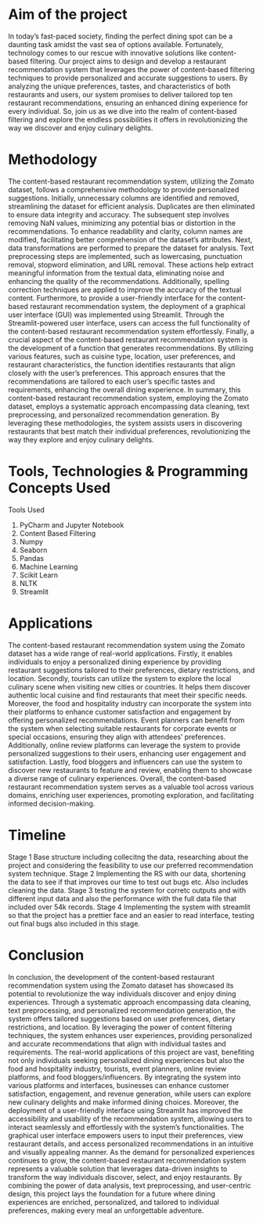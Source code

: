 # Aim of the project
In today’s fast-paced society, finding the perfect dining spot can be a daunting task amidst
the vast sea of options available. Fortunately, technology comes to our rescue with innovative
solutions like content-based filtering. Our project aims to design and develop a restaurant
recommendation system that leverages the power of content-based filtering techniques to
provide personalized and accurate suggestions to users. By analyzing the unique preferences,
tastes, and characteristics of both restaurants and users, our system promises to deliver
tailored top ten restaurant recommendations, ensuring an enhanced dining experience for
every individual. So, join us as we dive into the realm of content-based filtering and explore
the endless possibilities it offers in revolutionizing the way we discover and enjoy culinary
delights.
# Methodology
The content-based restaurant recommendation system, utilizing the Zomato dataset, follows
a comprehensive methodology to provide personalized suggestions. Initially, unnecessary
columns are identified and removed, streamlining the dataset for efficient analysis. Duplicates are then eliminated to ensure data integrity and accuracy. The subsequent step
involves removing NaN values, minimizing any potential bias or distortion in the recommendations. To enhance readability and clarity, column names are modified, facilitating better
comprehension of the dataset’s attributes. Next, data transformations are performed to
prepare the dataset for analysis. Text preprocessing steps are implemented, such as lowercasing, punctuation removal, stopword elimination, and URL removal. These actions help
extract meaningful information from the textual data, eliminating noise and enhancing the
quality of the recommendations. Additionally, spelling correction techniques are applied to
improve the accuracy of the textual content. Furthermore, to provide a user-friendly interface for the content-based restaurant recommendation system, the deployment of a graphical user interface (GUI) was implemented using Streamlit. Through the Streamlit-powered
user interface, users can access the full functionality of the content-based restaurant recommendation system effortlessly. Finally, a crucial aspect of the content-based restaurant
recommendation system is the development of a function that generates recommendations.
By utilizing various features, such as cuisine type, location, user preferences, and restaurant
characteristics, the function identifies restaurants that align closely with the user’s preferences. This approach ensures that the recommendations are tailored to each user’s specific
tastes and requirements, enhancing the overall dining experience. In summary, this content-based restaurant recommendation system, employing the Zomato dataset, employs a
systematic approach encompassing data cleaning, text preprocessing, and personalized
recommendation generation. By leveraging these methodologies, the system assists users in
discovering restaurants that best match their individual preferences, revolutionizing the way
they explore and enjoy culinary delights.

# Tools, Technologies & Programming Concepts Used
Tools Used
1. PyCharm and Jupyter Notebook
2. Content Based Filtering
3. Numpy
4. Seaborn
5. Pandas
6. Machine Learning
7. Scikit Learn
8. NLTK
9. Streamlit

# Applications
The content-based restaurant recommendation system using the Zomato dataset has a wide
range of real-world applications. Firstly, it enables individuals to enjoy a personalized dining
experience by providing restaurant suggestions tailored to their preferences, dietary
restrictions, and location. Secondly, tourists can utilize the system to explore the local culinary
scene when visiting new cities or countries. It helps them discover authentic local cuisine and
find restaurants that meet their specific needs. Moreover, the food and hospitality industry
can incorporate the system into their platforms to enhance customer satisfaction and
engagement by offering personalized recommendations. Event planners can benefit from the
system when selecting suitable restaurants for corporate events or special occasions,
ensuring they align with attendees’ preferences. Additionally, online review platforms can
leverage the system to provide personalized suggestions to their users, enhancing user
engagement and satisfaction. Lastly, food bloggers and influencers can use the system to
discover new restaurants to feature and review, enabling them to showcase a diverse range
of culinary experiences. Overall, the content-based restaurant recommendation system
serves as a valuable tool across various domains, enriching user experiences, promoting
exploration, and facilitating informed decision-making.

# Timeline
Stage 1 Base structure including collecitng the data, researching
about the project and considering the feasibility to use
our preferred recommendation system technique.
Stage 2 Implementing the RS with our data, shortening the data
to see if that improves our time to test out bugs etc.
Also includes cleaning the data.
Stage 3 testing the system for corretc outputs and with different
input data and also the performance with the full
data file that included over 54k records.
Stage 4 Implementing the system with streamlit so that the project
has a prettier face and an easier to read interface, testing
out final bugs also included in this stage.

# Conclusion
In conclusion, the development of the content-based restaurant recommendation system
using the Zomato dataset has showcased its potential to revolutionize the way individuals
discover and enjoy dining experiences. Through a systematic approach encompassing data
cleaning, text preprocessing, and personalized recommendation generation, the system
offers tailored suggestions based on user preferences, dietary restrictions, and location. By
leveraging the power of content filtering techniques, the system enhances user experiences,
providing personalized and accurate recommendations that align with individual tastes and
requirements. The real-world applications of this project are vast, benefiting not only
individuals seeking personalized dining experiences but also the food and hospitality industry,
tourists, event planners, online review platforms, and food bloggers/influencers. By
integrating the system into various platforms and interfaces, businesses can enhance
customer satisfaction, engagement, and revenue generation, while users can explore new
culinary delights and make informed dining choices. Moreover, the deployment of a
user-friendly interface using Streamlit has improved the accessibility and usability of the
recommendation system, allowing users to interact seamlessly and effortlessly with the
system’s functionalities. The graphical user interface empowers users to input their
preferences, view restaurant details, and access personalized recommendations in an
intuitive and visually appealing manner. As the demand for personalized experiences
continues to grow, the content-based restaurant recommendation system represents a
valuable solution that leverages data-driven insights to transform the way individuals
discover, select, and enjoy restaurants. By combining the power of data analysis, text
preprocessing, and user-centric design, this project lays the foundation for a future where
dining experiences are enriched, personalized, and tailored to individual preferences, making
every meal an unforgettable adventure.
